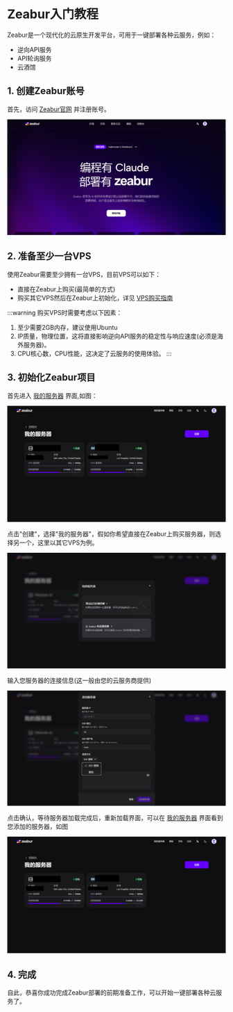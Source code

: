 # Zeabur入门教程

Zeabur是一个现代化的云原生开发平台，可用于一键部署各种云服务，例如：
- 逆向API服务
- API轮询服务
- 云酒馆

## 1. 创建Zeabur账号
首先，访问 [Zeabur官网](https://zeabur.com/referral?referralCode=y.zzz) 并注册账号。

![alt text](image.png)

## 2. 准备至少一台VPS
使用Zeabur需要至少拥有一台VPS，目前VPS可以如下：
- 直接在Zeabur上购买(最简单的方式)
- 购买其它VPS然后在Zeabur上初始化，详见 [VPS购买指南](/docs/目录/前置知识区/云原生专区/VPS/VPS购买/VPS购买指南)

:::warning
购买VPS时需要考虑以下因素：
1. 至少需要2GB内存，建议使用Ubuntu
2. IP质量，物理位置，这将直接影响逆向API服务的稳定性与响应速度(必须是海外服务器)。
3. CPU核心数，CPU性能，这决定了云服务的使用体验。
:::

## 3. 初始化Zeabur项目
首先进入 [我的服务器](https://zeabur.com/servers) 界面,如图：

![alt text](image-1.png)

点击"创建"，选择"我的服务器"，假如你希望直接在Zeabur上购买服务器，则选择另一个，这里以其它VPS为例。

![alt text](image-2.png)

输入您服务器的连接信息(这一般由您的云服务商提供)

![alt text](image-3.png)

点击确认，等待服务器加载完成后，重新加载界面，可以在 [我的服务器](https://zeabur.com/servers) 界面看到您添加的服务器，如图

![alt text](image-1.png)

## 4. 完成
自此，恭喜你成功完成Zeabur部署的前期准备工作，可以开始一键部署各种云服务了。